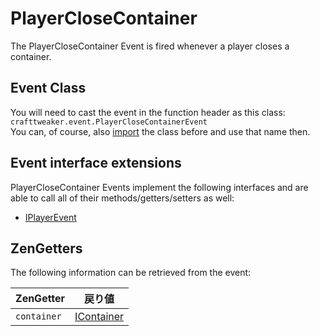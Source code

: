 # PlayerCloseContainer

The PlayerCloseContainer Event is fired whenever a player closes a container.

## Event Class
You will need to cast the event in the function header as this class:  
`crafttweaker.event.PlayerCloseContainerEvent`  
You can, of course, also [import](/AdvancedFunctions/Import/) the class before and use that name then.

## Event interface extensions
PlayerCloseContainer Events implement the following interfaces and are able to call all of their methods/getters/setters as well:

- [IPlayerEvent](/Vanilla/Events/Events/IPlayerEvent/)


## ZenGetters
The following information can be retrieved from the event:

| ZenGetter   | 戻り値                                          |
| ----------- | -------------------------------------------- |
| `container` | [IContainer](/Vanilla/Container/IContainer/) |
